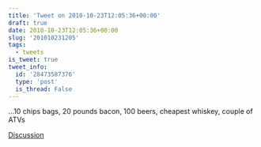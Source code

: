 ```yaml
---
title: 'Tweet on 2010-10-23T12:05:36+00:00'
draft: true
date: 2010-10-23T12:05:36+00:00
slug: '201010231205'
tags:
  - tweets
is_tweet: true
tweet_info:
  id: '28473587376'
  type: 'post'
  is_thread: False
---
```




...10 chips bags, 20 pounds bacon, 100 beers, cheapest whiskey, couple of ATVs

[Discussion](https://x.com/sytelus/status/28473587376)
